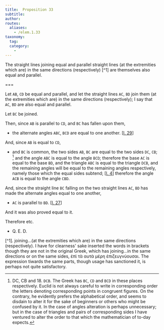 ```yaml
---
title:  Proposition 33
subtitle:
author:
routes:
  aliases:
    - /elem.1.33
taxonomy:
  tag:
  category:
    -
---
```


The straight lines joining equal and parallel straight lines (at the extremities which are) in the same directions (respectively) [^1]  are themselves also equal and parallel.

===

Let `AB`, `CD` be equal and parallel, and let the straight  lines `AC`, `BD` join them (at the extremities which are) in the same directions (respectively); I say that `AC`, `BD` are also equal and parallel.

Let `BC` be joined. 

Then, since `AB` is parallel to `CD`, and `BC` has fallen upon them, 

- the alternate angles `ABC`, `BCD` are equal to one another. [<a href="/elem.1.29">I. 29</a>]

And, since `AB` is equal to `CD`, 

- and `BC` is common, the two sides `AB`, `BC` are equal to the two sides `DC`, `CB`; [^2]  and the angle `ABC` is equal to the angle `BCD`; therefore the base `AC` is equal to the base `BD`, and the triangle `ABC` is equal to the triangle `DCB`, and the remaining angles will be equal to the remaining angles respectively, namely those which the equal sides subtend; [<a href="/elem.1.4">I. 4</a>] therefore the angle `ACB` is equal to the angle `CBD`.

And, since the straight line `BC` falling on the two straight lines `AC`, `BD` has made the alternate angles equal to one another, 

- `AC` is parallel to `BD`. [<a href="/elem.1.27">I. 27</a>]

And it was also proved equal to it.

Therefore etc.

- Q. E. D.

[^1]. joining...(at the extremities which are) in the same directions (respectively).
    I have for clearness' sake inserted the words in brackets though they are not in the original Greek, which has <quote>joining...in the same directions</quote> or <quote>on the same sides,</quote> <foreign lang="greek">ἐπὶ τὰ αυτὰ μέρη ἐπιζευγνύουσαι</foreign>. The expression <quote>tiwards the same parts,</quote> though usage has sanctioned it, is perhaps not quite satisfactory.

[^2]: DC, CB
    and 18. `DCB`. The Greek has <quote> `BC`, `CD`</quote> and <quote>`BCD`</quote> in these places respectively. Euclid is not always careful to write in corresponding order the letters denoting corresponding points in congruent figures. On the contrary, he evidently prefers the alphabetical order, and seems to disdain to alter it for the sake of beginners or others who might be confused by it. In the case of angles alteration is perhaps unnecessary; but in the case of triangles and pairs of corresponding sides I have ventured to alter the order to that which the mathematician of to-day expects.

